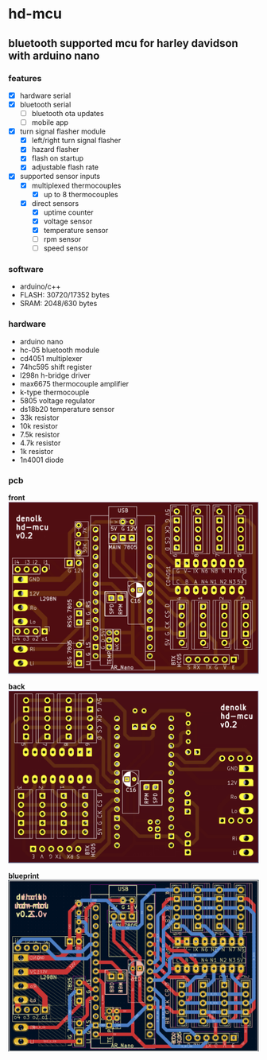 # hd-mcu

## bluetooth supported mcu for harley davidson with arduino nano

### features

- [x] hardware serial
- [x] bluetooth serial
  - [ ] bluetooth ota updates
  - [ ] mobile app
- [x] turn signal flasher module
  - [x] left/right turn signal flasher
  - [x] hazard flasher
  - [x] flash on startup
  - [x] adjustable flash rate
- [x] supported sensor inputs
  - [x] multiplexed thermocouples
    - [x] up to 8 thermocouples
  - [x] direct sensors
    - [x] uptime counter
    - [x] voltage sensor
    - [x] temperature sensor
    - [ ] rpm sensor
    - [ ] speed sensor

### software

- arduino/c++
- FLASH: 30720/17352 bytes
- SRAM: 2048/630 bytes

### hardware

- arduino nano
- hc-05 bluetooth module
- cd4051 multiplexer
- 74hc595 shift register
- l298n h-bridge driver
- max6675 thermocouple amplifier
- k-type thermocouple
- 5805 voltage regulator
- ds18b20 temperature sensor
- 33k resistor
- 10k resistor
- 7.5k resistor
- 4.7k resistor
- 1k resistor
- 1n4001 diode

### pcb

**front**
![front](../pcb/nano-hd-mcu-v2/pcb-front.png)

**back**
![back](../pcb/nano-hd-mcu-v2/pcb-back.png)

**blueprint**
![raw](../pcb/nano-hd-mcu-v2/pcb-blueprint.png)
